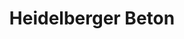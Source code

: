 ---
title: "Heidelberger Beton"
url: /oberhausen-rheinhausen/heidelberger-beton/
shop: Baustoffe
---